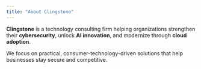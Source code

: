 ```yaml
---
title: "About Clingstone"
---
```


**Clingstone** is a technology consulting firm helping organizations strengthen their **cybersecurity**, unlock **AI innovation**, and modernize through **cloud adoption**.

We focus on practical, consumer-technology-driven solutions that help businesses stay secure and competitive.
